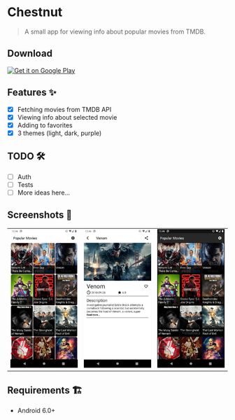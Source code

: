 # Chestnut
> A small app for viewing info about popular movies from TMDB.

## Download

<a href="https://play.google.com/store/apps/details?id=io.korostenskyi.chestnut">
  <img src="https://play.google.com/intl/en_us/badges/static/images/badges/en_badge_web_generic.png" 
       alt="Get it on Google Play"
       height="80" />
</a>

## Features ✨

- [x] Fetching movies from TMDB API
- [x] Viewing info about selected movie
- [x] Adding to favorites
- [x] 3 themes (light, dark, purple)

## TODO 🛠

- [ ] Auth
- [ ] Tests
- [ ] More ideas here...

## Screenshots 📱

<table>
<tr>
<td>
<img src="./media/home-light.png">
</td>
<td>
<img src="./media/details-light.png">
</td>
<td>
<img src="./media/home-dark.png">
</td>
</tr>
</table>

## Requirements 🏗

- Android 6.0+